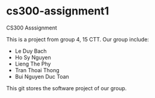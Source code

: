 # cs300-assignment1
CS300 Asssignment

This is a project from group 4, 15 CTT. Our group include:
- Le Duy Bach
- Ho Sy Nguyen
- Lieng The Phy
- Tran Thoai Thong
- Bui Nguyen Duc Toan

This git stores the software project of our group.
